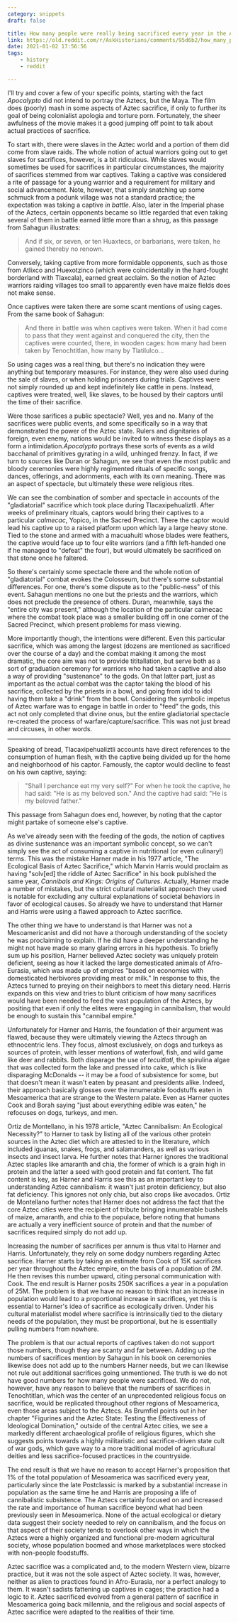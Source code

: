 ```yaml
---
category: snippets
draft: false

title: How many people were really being sacrificed every year in the Aztec Empire before the Spanish arrived? I’ve heard claims it was in the tens of thousands or much lower.
link: https://old.reddit.com/r/AskHistorians/comments/95d6b2/how_many_people_were_really_being_sacrificed/e3w87bi/
date: 2021-01-02 17:56:56
tags:
    - history
    - reddit

---
```


I'll try and cover a few of your specific points, starting with the fact *Apocalypto* did not intend to portray the Aztecs, but the Maya. The film does (poorly) mash in some aspects of Aztec sacrifice, if only to further its goal of being colonialist apologia and torture porn. Fortunately, the sheer awfulness of the movie makes it a good jumping off point to talk about actual practices of sacrifice.

To start with, there were slaves in the Aztec world and a portion of them did come from slave raids. The whole notion of actual warriors going out to get slaves for sacrifices, however, is a bit ridiculous. While slaves would sometimes be used for sacrifices in particular circumstances, the majority of sacrifices stemmed from war captives. Taking a captive was considered a rite of passage for a young warrior and a requirement for military and social advancement. Note, however, that simply snatching up some schmuck from a podunk village was not a standard practice; the expectation was taking a captive *in battle*. Also, later in the Imperial phase of the Aztecs, certain opponents became so little regarded that even taking several of them in battle earned little more than a shrug, as this passage from Sahagun illustrates:

> And if six, or seven, or ten Huaxtecs, or barbarians, were taken, he gained thereby no renown. 

Conversely, taking captive from more formidable opponents, such as those from Atlixco and Huexotzinco (which were coincidentally in the hard-fought borderland with Tlaxcala), earned great acclaim. So the notion of Aztec warriors raiding villages too small to apparently even have maize fields does not make sense. 

Once captives were taken there are some scant mentions of using cages. From the same book of Sahagun:

> And there in battle was when captives were taken. When it had come to pass that they went against and conquered the city, then the captives were counted, there, in wooden cages: how many had been taken by Tenochtitlan, how many by Tlatilulco...

So using cages was a real thing, but there's no indication they were anything but temporary measures. For instance, they were also used during the sale of slaves, or when holding prisoners during trials. Captives were not simply rounded up and kept indefinitely like cattle in pens. Instead, captives were treated, well, like slaves, to be housed by their captors until the time of their sacrifice.

Were those sarifices a public spectacle? Well, yes and no. Many of the sacrifices were public events, and some specifically so in a way that demonstrated the power of the Aztec state. Rulers and dignitaries of foreign, even enemy, nations would be invited to witness these displays as a form a intimidation.*Apocalypto* portrays these sorts of events as a wild bacchanal of primitives gyrating in a wild, unhinged frenzy. In fact, if we turn to sources like Duran or Sahagun, we see that even the most public and bloody ceremonies were highly regimented rituals of specific songs, dances, offerings, and adornments, each with its own meaning. There was an aspect of spectacle, but ultimately these were religious rites.

We can see the combination of somber and spectacle in accounts of the "gladiatorial" sacrifice which took place during Tlacaxipehualiztli. After weeks of preliminary rituals, captors would bring their captives to a particular *calmecac*, Yopico, in the Sacred Precinct. There the captor would lead his captive up to a raised platform upon which lay a large heavy stone. Tied to the stone and armed with a macuahuitl whose blades were feathers, the captive would face up to four elite warriors (and a fifth left-handed one if he managed to "defeat" the four), but would ultimately be sacrificed on that stone once he faltered.

So there's certainly some spectacle there and the whole notion of "gladiatorial" combat evokes the Colosseum, but there's some substantial differences. For one, there's some dispute as to the "public-ness" of this event. Sahagun mentions no one but the priests and the warriors, which does not preclude the presence of others. Duran, meanwhile, says the "entire city was present," although the location of the particular calmecac where the combat took place was a smaller building off in one corner of the Sacred Precinct, which present problems for mass viewing. 

More importantly though, the intentions were different. Even this particular sacrifice, which was among the largest (dozens are mentioned as sacrificed over the course of a day) and the combat making it among the most dramatic, the core aim was not to provide tititallation, but serve both as a sort of graduation ceremony for warriors who had taken a captive and also a way of providing "sustenance" to the gods. On that latter part, just as important as the actual combat was the captor taking the blood of his sacrifice, collected by the priests in a bowl, and going from idol to idol having them take a "drink" from the bowl. Considering the symbolic impetus of Aztec warfare was to engage in battle in order to "feed" the gods, this act not only completed that divine onus, but the entire gladiatorial spectacle re-created the process of warfare/capture/sacrifice. This was not just bread and circuses, in other words.

---

Speaking of bread, Tlacaxipehualiztli accounts have direct references to the consumption of human flesh, with the captive being divided up for the home and neighborhood of his captor. Famously, the captor would decline to feast on his own captive, saying:

>  "Shall I perchance eat my very self?" For when he took the captive, he had said: "He is as my beloved son." And the captive had said: "He is my beloved father."

This passage from Sahagun does end, however, by noting that the captor might partake of someone else's captive.

As we've already seen with the feeding of the gods, the notion of captives as divine sustenance was an important symbolic concept, so we can't simply see the act of consuming a captive in nutritional (or even culinary!) terms. This was the mistake Harner made in his 1977 article, "The Ecological Basis of Aztec Sacrifice," which Marvin Harris would proclaim as having "solv[ed] the riddle of Aztec Sacrifice" in his book published the same year, *Cannibals and Kings: Origins of Cultures*. Actually, Harner made a number of mistakes, but the strict cultural materialist approach they used is notable for excluding any cultural explanations of societal behaviors in favor of ecological causes. So already we have to understand that Harner and Harris were using a flawed approach to Aztec sacrifice.

The other thing we have to understand is that Harner was not a Mesoamericanist and did not have a thorough understanding of the society he was proclaiming to explain. If he did have a deeper understanding he might not have made so many glaring errors in his hypothesis. To briefly sum up his position, Harner believed Aztec society was uniquely protein deficient, seeing as how it lacked the large domesticated animals of Afro-Eurasia, which was made up of empires "based on economies with domesticated herbivores providing meat or milk." In response to this, the Aztecs turned to preying on their neighbors to meet this dietary need. Harris expands on this view and tries to blunt criticism of how many sacrifices would have been needed to feed the vast population of the Aztecs, by positing that even if only the elites were engaging in cannibalism, that would be enough to sustain this "cannibal empire." 

Unfortunately for Harner and Harris, the foundation of their argument was flawed, because they were ultimately viewing the Aztecs through an ethnocentric lens. They focus, almost exclusively, on dogs and turkeys as sources of protein, with lesser mentions of waterfowl, fish, and wild game like deer and rabbits. Both disparage the use of *tecuitlatl*, the spirulina algae that was collected form the lake and pressed into cake, which is like disparaging McDonalds -- it may be a food of subsistence for some, but that doesn't mean it wasn't eaten by peasant and presidents alike. Indeed, their approach basically glosses over the innumerable foodstuffs eaten in Mesoamerica that are strange to the Western palate. Even as Harner quotes Cook and Borah saying "just about everything edible was eaten," he refocuses on dogs, turkeys, and men.

Ortiz de Montellano, in his 1978 article, "Aztec Cannibalism: An Ecological Necessity?" to Harner to task by listing all of the various other protein sources in the Aztec diet which are attested to in the literature, which included iguanas, snakes, frogs, and salamanders, as well as various insects and insect larva. He further notes that Harner ignores the traditional Aztec staples like amaranth and chia, the former of which is a grain high in protein and the latter a seed with good protein and fat content. The fat content is key, as Harner and Harris see this as an important key to understanding Aztec cannibalism: it wasn't just protein deficiency, but also fat deficiency. This ignores not only chia, but also crops like avocados. Ortiz de Montellano further notes that Harner does not address the fact that the core Aztec cities were the recipient of tribute bringing innumerable bushels of maize, amaranth, and chia to the populace, before noting that humans are actually a very inefficient source of protein and that the number of sacrifices required simply do not add up.

Increasing the number of sacrifices per annum is thus vital to Harner and Harris. Unfortunately, they rely on some dodgy numbers regarding Aztec sacrifice. Harner starts by taking an estimate from Cook of 15K sacrifices per year throughout the Aztec empire, on the basis of a population of 2M. He then revises this number upward, citing personal communication with Cook. The end result is Harner posits 250K sacrifices a year in a population of 25M. The problem is that we have no reason to think that an increase in population would lead to a proportional increase in sacrifices, yet this is essential to Harner's idea of sacrifice as ecologically driven. Under his cultural materialist model where sacrifice is intrinsically tied to the dietary needs of the population, they must be proportional, but he is essentially pulling numbers from nowhere. 

The problem is that our actual reports of captives taken do not support those numbers, though they are scanty and far between. Adding up the numbers of sacrifices mention by Sahagun in his book on ceremonies likewise does not add up to the numbers Harner needs, but we can likewise not rule out additional sacrifices going unmentioned. The truth is we do not have good numbers for how many people were sacrificed. We do not, however, have any reason to believe that the numbers of sacrifices in Tenochtitlan, which was the center of an unprecedented religious focus on sacrifice, would be replicated throughout other regions of Mesoamerica, even those areas subject to the Aztecs. As Brumfiel points out in her chapter "Figurines and the Aztec State: Testing the Effectiveness of Ideological Domination," outside of the central Aztec cities, we see a markedly different archaeological profile of religious figures, which she suggests points towards a highly militaristic and sacrifice-driven state cult of war gods, which gave way to a more traditional model of agricultural deities and less sacrifice-focused practices in the countryside. 

The end result is that we have no reason to accept Harner's proposition that 1% of the total population of Mesoamerica was sacrificed every year, particularly since the late Postclassic is marked by a substantial increase in population as the same time he and Harris are proposing a life of cannibalistic subsistence. The Aztecs certainly focused on and increased the rate and importance of human sacrifice beyond what had been previously seen in Mesoamerica. None of the actual ecological or dietary data suggest their society needed to rely on cannibalism, and the focus on that aspect of their society tends to overlook other ways in which the Aztecs were a highly organized and functional pre-modern agricultural society, whose population boomed and whose marketplaces were stocked with non-people foodstuffs. 

Aztec sacrifice was a complicated and, to the modern Western view, bizarre practice, but it was not the sole aspect of Aztec society. It was, however, neither as alien to practices found in Afro-Eurasia, nor a perfect analogy to them. It wasn't sadists fattening up captives in cages; the practice had a logic to it. Aztec sacrificed evolved from a general pattern of sacrifice in Mesoamerica going back millennia, and the religious and social aspects of Aztec sacrifice were adapted to the realities of their time.
